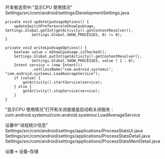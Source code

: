 开发者选项中:"显示CPU 使用情况"
Settings/src/com/android/settings/DevelopmentSettings.java

    private void updateCpuUsageOptions() {
        updateSwitchPreference(mShowCpuUsage, Settings.Global.getInt(getActivity().getContentResolver(),
                Settings.Global.SHOW_PROCESSES, 0) != 0);
    }

    private void writeCpuUsageOptions() {
        boolean value = mShowCpuUsage.isChecked();
        Settings.Global.putInt(getActivity().getContentResolver(),
                Settings.Global.SHOW_PROCESSES, value ? 1 : 0);
        Intent service = (new Intent())
                .setClassName("com.android.systemui", "com.android.systemui.LoadAverageService");
        if (value) {
            getActivity().startService(service);
        } else {
            getActivity().stopService(service);
        }
    }

"显示CPU 使用情况"打开和关闭直接是启动和关闭服务：com.android.systemui/com.android.systemui.LoadAverageService

设置中"进程统计信息"
Settings/src/com/android/settings/applications/ProcessStatsUi.java
Settings/src/com/android/settings/applications/ProcessStatsDetail.java
Settings/src/com/android/settings/applications/ProcessStatsMemDetail.java

设置-> 设备-存储





